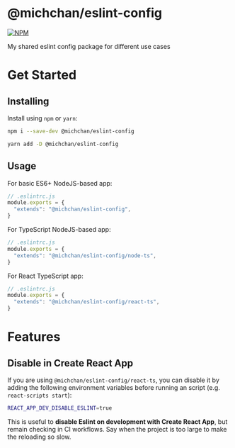 # @michchan/eslint-config

[![NPM](https://nodei.co/npm/@michchan/eslint-config.png)](https://nodei.co/npm/@michchan/eslint-config/)

My shared eslint config package for different use cases

# Get Started

## Installing

Install using `npm` or `yarn`:

```sh
npm i --save-dev @michchan/eslint-config
```

```sh
yarn add -D @michchan/eslint-config
```

## Usage

For basic ES6+ NodeJS-based app:

```Javascript
// .eslintrc.js
module.exports = {
  "extends": "@michchan/eslint-config",
}
```

For TypeScript NodeJS-based app:

```Javascript
// .eslintrc.js
module.exports = {
  "extends": "@michchan/eslint-config/node-ts",
}
```

For React TypeScript app:

```Javascript
// .eslintrc.js
module.exports = {
  "extends": "@michchan/eslint-config/react-ts",
}
```

# Features

## Disable in Create React App

If you are using `@michchan/eslint-config/react-ts`, you can disable it by adding the following environment variables before running an script (e.g. `react-scripts start`):

```sh
REACT_APP_DEV_DISABLE_ESLINT=true
```

This is useful to **disable Eslint on development with Create React App**, but remain checking in CI workflows.
Say when the project is too large to make the reloading so slow.